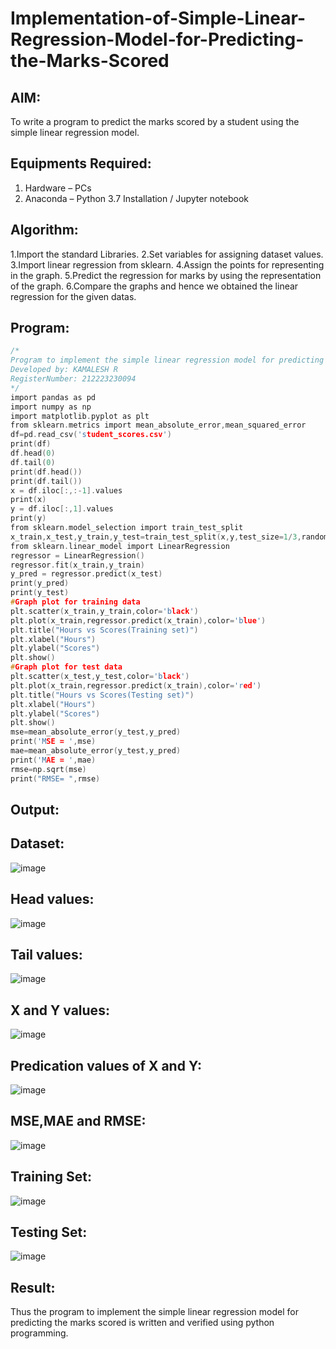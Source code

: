 # Implementation-of-Simple-Linear-Regression-Model-for-Predicting-the-Marks-Scored

## AIM:
To write a program to predict the marks scored by a student using the simple linear regression model.

## Equipments Required:
1. Hardware – PCs
2. Anaconda – Python 3.7 Installation / Jupyter notebook

## Algorithm:

1.Import the standard Libraries.
2.Set variables for assigning dataset values.
3.Import linear regression from sklearn.
4.Assign the points for representing in the graph.
5.Predict the regression for marks by using the representation of the graph.
6.Compare the graphs and hence we obtained the linear regression for the given datas.


## Program:
```C
/*
Program to implement the simple linear regression model for predicting the marks scored.
Developed by: KAMALESH R
RegisterNumber: 212223230094
*/
import pandas as pd
import numpy as np
import matplotlib.pyplot as plt
from sklearn.metrics import mean_absolute_error,mean_squared_error
df=pd.read_csv('student_scores.csv')
print(df)
df.head(0)
df.tail(0)
print(df.head())
print(df.tail())
x = df.iloc[:,:-1].values
print(x)
y = df.iloc[:,1].values
print(y)
from sklearn.model_selection import train_test_split
x_train,x_test,y_train,y_test=train_test_split(x,y,test_size=1/3,random_state=0)
from sklearn.linear_model import LinearRegression
regressor = LinearRegression()
regressor.fit(x_train,y_train)
y_pred = regressor.predict(x_test)
print(y_pred)
print(y_test)
#Graph plot for training data
plt.scatter(x_train,y_train,color='black')
plt.plot(x_train,regressor.predict(x_train),color='blue')
plt.title("Hours vs Scores(Training set)")
plt.xlabel("Hours")
plt.ylabel("Scores")
plt.show()
#Graph plot for test data
plt.scatter(x_test,y_test,color='black')
plt.plot(x_train,regressor.predict(x_train),color='red')
plt.title("Hours vs Scores(Testing set)")
plt.xlabel("Hours")
plt.ylabel("Scores")
plt.show()
mse=mean_absolute_error(y_test,y_pred)
print('MSE = ',mse)
mae=mean_absolute_error(y_test,y_pred)
print('MAE = ',mae)
rmse=np.sqrt(mse)
print("RMSE= ",rmse)
```


## Output:
## Dataset:
![image](https://github.com/user-attachments/assets/35f0d8ff-bc79-484f-b3d3-20991f4a08b7)
<br>
## Head values:
![image](https://github.com/user-attachments/assets/c76c2562-6572-46c8-bd0e-08e94288eafa)
<br>
## Tail values:
![image](https://github.com/user-attachments/assets/9bb3663b-6c66-4ffd-ab63-19dd414306b3)
<br>
## X and Y values:
![image](https://github.com/user-attachments/assets/94eb6b1b-a5bb-494a-8dce-e4f4efe28bf7)
<br>
 ## Predication values of X and Y:
![image](https://github.com/user-attachments/assets/ddd03515-1ea7-4241-bb58-127e64105d12)
<br>
 ## MSE,MAE and RMSE:
![image](https://github.com/user-attachments/assets/f7de1ff2-8170-4dfa-86a7-427d13506ba1)
<br>
 ## Training Set:
![image](https://github.com/user-attachments/assets/8df133f7-fb42-4469-bd8f-f0ef432ece68)
<br>
 ## Testing Set:
![image](https://github.com/user-attachments/assets/e19193c1-1684-421a-af19-542dadaf8774)





## Result:
Thus the program to implement the simple linear regression model for predicting the marks scored is written and verified using python programming.
